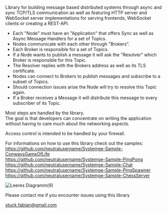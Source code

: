 Library for building message based distributed systems through async and sync TCP/TLS communication as well as featuring HTTP server and WebSocket server implementations for serving frontends, WebSocket clients or creating a REST-API.  
  
- Each "Node" must have an "Application" that offers Sync as well as Async Message Handlers for a set of Topics.  
- Nodes communicate with each other through "Brokers".  
- Each Broker is responsible for a set of Topics.  
- If a Node wants to publish a message it will ask the "Resolver" which Broker is responsible for this Topic.  
- The Resolver replies with the Brokers address as well as its TLS certificate.  
- Nodes can connect to Brokers to publish messages and subscribe to a subset of Topics.
- Should connection issues arise the Node will try to resolve this Topic again.  
- If a Broker receives a Message it will distribute this message to every subscriber of its Topic.

Most steps are handled by the library.  
The goal is that developers can concentrate on writing the application without having to care much about the networking aspects.  
  
Access control is intended to be handled by your firewall.  

For informations on how to use this library check out the samples:  
https://github.com/neutralusername/Systemge-Sample-ConwaysGameOfLife  
https://github.com/neutralusername/Systemge-Sample-PingPong  
https://github.com/neutralusername/Systemge-Sample-Chat  
https://github.com/neutralusername/Systemge-Sample-PingSpawner  
https://github.com/neutralusername/Systemge-Sample-ChessServer  

  
![Leeres Diagramm(9)](https://github.com/neutralusername/Systemge/assets/39095721/0a0d9b5e-d0b0-435f-a7f4-9a01bca3ba46)

Please contact me if you encounter issues using this library

stuck.fabian@gmail.com
